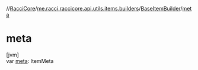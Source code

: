 //[RacciCore](../../../index.md)/[me.racci.raccicore.api.utils.items.builders](../index.md)/[BaseItemBuilder](index.md)/[meta](meta.md)

# meta

[jvm]\
var [meta](meta.md): ItemMeta
